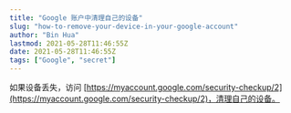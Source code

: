 ```yaml
---
title: "Google 账户中清理自己的设备"
slug: "how-to-remove-your-device-in-your-google-account"
author: "Bin Hua"
lastmod: 2021-05-28T11:46:55Z
date: 2021-05-28T11:46:55Z
tags: ["Google", "secret"]
---
```


如果设备丢失，访问 [https://myaccount.google.com/security-checkup/2](https://myaccount.google.com/security-checkup/2)，清理自己的设备。
